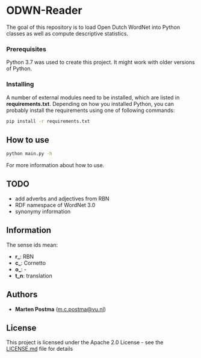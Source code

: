 # ODWN-Reader

The goal of this repository is to load Open Dutch WordNet
into Python classes as well as compute descriptive statistics.

### Prerequisites
Python 3.7 was used to create this project. It might work with older versions of Python.

### Installing

A number of external modules need to be installed, which are listed in **requirements.txt**.
Depending on how you installed Python, you can probably install the requirements using one of following commands:
```bash
pip install -r requirements.txt
```

## How to use
```bash
python main.py -h
```
For more information about how to use.

## TODO
* add adverbs and adjectives from RBN
* RDF namespace of WordNet 3.0
* synonymy information

## Information

The sense ids mean:
* **r_**: RBN
* **c_**: Cornetto
* **o_**: -
* **t_n**: translation

## Authors

* **Marten Postma** (m.c.postma@vu.nl)

## License

This project is licensed under the Apache 2.0 License - see the [LICENSE.md](LICENSE.md) file for details
